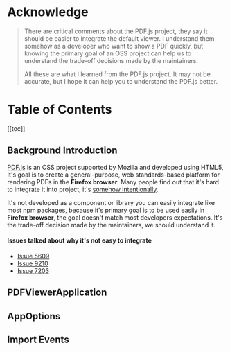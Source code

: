 # Acknowledge

> There are critical comments about the PDF.js project, they say it should be easier to integrate the default
> viewer. I understand them somehow as a developer who want to show a PDF quickly, but knowing the primary goal
> of an OSS project can help us to understand the trade-off decisions made by the maintainers.
>
> All these are what I learned from the PDF.js project. It may not be accurate, but I hope it can help you to understand the PDF.js better.

# Table of Contents

[[toc]]

## Background Introduction

[PDF.js](https://github.com/mozilla/pdf.js) is an OSS project supported by Mozilla and developed using HTML5,
It's goal is to create a general-purpose, web standards-based platform for rendering PDFs in the **Firefox browser**. Many people find out that it's hard to integrate it into project, it's [somehow intentionally](#issues-talked-about-why-it-s-hard-to-integrate).

It's not developed as a component or library you can easily integrate like most npm packages, because it's
primary goal is to be used easily in **Firefox browser**, the goal doesn't match most developers expectations.
It's the trade-off decision made by the maintainers, we should understand it.

#### Issues talked about why it's not easy to integrate

- [Issue 5609](https://github.com/mozilla/pdf.js/issues/5609#issuecomment-68530552)
- [Issue 9210](https://github.com/mozilla/pdf.js/issues/9210#issuecomment-347834276)
- [Issue 7203](https://github.com/mozilla/pdf.js/issues/7203#issuecomment-210510569)

## PDFViewerApplication

<!--@include: ./parts/application.md-->

## AppOptions

<!--@include: ./parts/app-options.md-->

## Import Events

<!--@include: ./parts/events.md-->
